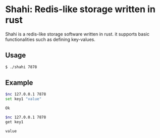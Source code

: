 # Shahi: Redis-like storage written in rust
Shahi is a redis-like storage software written in rust. it supports basic functionalities such as defining key-values.
## Usage
```bash
$ ./shahi 7878
```
## Example
```bash
$nc 127.0.0.1 7878
set key1 "value"

Ok

$nc 127.0.0.1 7878
get key1

value
```
